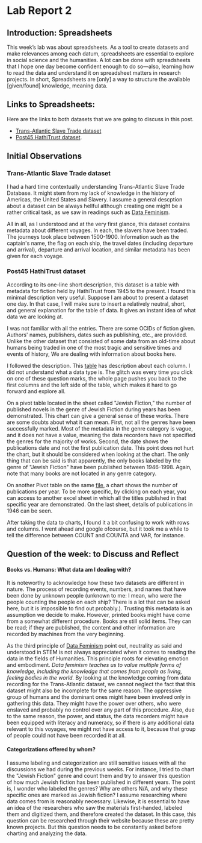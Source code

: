 # Lab Report 2
## Introduction: Spreadsheets
This week’s lab was about spreadsheets. As a tool to create datasets and make relevances among each datum, spreadsheets are essential to explore in social science and the humanities. A lot can be done with spreadsheets that I hope one day become confident enough to do so—also, learning how to read the data and understand it on spreadsheet matters in research projects. In short, Spreadsheets are [only] a way to structure the available [given/found] knowledge, meaning data.

## Links to Spreadsheets:
Here are the links to both datasets that we are going to discuss in this post.
- [Trans-Atlantic Slave Trade dataset](https://docs.google.com/spreadsheets/d/1KYYxc5ZJdavs9ooPrCzEo31H7Zz8wZPVLosmqQZu7qk/edit?usp=sharing)  
- [Post45 HathiTrust dataset](https://docs.google.com/spreadsheets/d/1atPbODEX_wqlSdkwk9_lxIKm4MRuDTXkcJD7fsZHG-I/edit?usp=sharing).

## Initial Observations
### Trans-Atlantic Slave Trade dataset
I had a hard time contextually understanding Trans-Atlantic Slave Trade Database. It might stem from my lack of knowledge in the history of Americas, the United States and Slavery. I assume a general descption about a dataset can be always hellful although creating one might be a rather critical task, as we saw in readings such as [Data Feminism](https://mitpress.mit.edu/books/data-feminism). 

All in all, as I understood and at the very first glance, this dataset contains metadata about different voyages. In each, the slavers have been traded. The journeys took place between 1500-1900. Information such as the captain's name, the flag on each ship, the travel dates (including departure and arrival), departure and arrival location, and similar metadata has been given for each voyage.

### Post45 HathiTrust dataset
According to its one-line short description, this dataset is a table with metadata for fiction held by HathiTrust from 1945 to the present. I found this minimal description very useful. Suppose I am about to present a dataset one day. In that case, I will make sure to insert a relatively neutral, short, and general explanation for the table of data. It gives an instant idea of what data we are looking at.

I was not familiar with all the entries. There are some OCIDs of fiction given. Authors' names, publishers, dates such as publishing, etc., are provided. Unlike the other dataset that consisted of some data from an old-time about humans being traded in one of the most tragic and sensitive times and events of history, We are dealing with information about books here. 

I followed the description. This [table](https://view.data.post45.org/index#) has description about each column. I did not understand what a data type is. The glitch was every time you click on one of these question marks, the whole page pushes you back to the first columns and the left side of the table, which makes it hard to go forward and explore all.


On a pivot table located in the sheet called "Jewish Fiction," the number of published novels in the genre of Jewish Fiction during years has been demonstrated. This chart can give a general sense of these works. There are some doubts about what it can mean. First, not all the genres have been successfully marked. Most of the metadata in the genre category is vague, and it does not have a value, meaning the data recorders have not specified the genres for the majority of works. Second, the date shows the publications date and not the first publication date. This point does not hurt the chart, but it should be considered when looking at the chart.
The only thing that can be said is that apparently, the only books labeled by the genre of "Jewish Fiction" have been published between 1946-1998. Again, note that many books are not located in any genre category.

On another Pivot table on the same [file](https://docs.google.com/spreadsheets/d/1atPbODEX_wqlSdkwk9_lxIKm4MRuDTXkcJD7fsZHG-I/edit?usp=sharing), a chart shows the number of publications per year. To be more specific, by clicking on each year, you can access to another excel sheet in which all the titles published in that specific year are demonstrated. On the last sheet, details of publications in 1946 can be seen.


After taking the data to charts, I found it a bit confusing to work with rows and columns. I went ahead and google ofcourse, but it took me a while to tell the difference between COUNT and COUNTA and VAR, for instance.


## Question of the week: to Discuss and Reflect
  
  
#### Books vs. Humans: What data am I dealing with?

It is noteworthy to acknowledge how these two datasets are different in nature. The process of recording events, numbers, and names that have been done by unknown people (unknown to me: I mean, who were the people counting the people on each ship? There is a lot that can be asked here, but it is impossible to find out probably.). Trusting this metadata is an assumption we decide to make. However, printed books might have come from a somewhat different procedure. Books are still solid items. They can be read; if they are published, the content and other information are recorded by machines from the very beginning. 

As the third principle of [Data Feminism](https://data-feminism.mitpress.mit.edu/pub/5evfe9yd/release/5?readingCollection=0cd867ef) point out, neutrality as said and understood in STEM is not always appreciated when it comes to reading the data in the fields of Humanities. This principle roots for elevating emotion and embodiment. *Data feminism teaches us to value multiple forms of knowledge, including the knowledge that comes from people as living, feeling bodies in the world.*  By looking at the knowledge coming from data recording for the Trans-Atlantic dataset, we cannot neglect the fact that this dataset might also be incomplete for the same reason. The oppressive group of humans and the dominant ones might have been involved only in gathering this data. They might have the power over others, who were enslaved and probably no control over any part of this procedure. Also, due to the same reason, the power, and status, the data recorders might have been equipped with literacy and numeracy, so if there is any additional data relevant to this voyages, we might not have access to it, because that group of people could not have been recorded it at all. 

#### Categorizations offered by whom?
 
 I assume labeling and categorization are still sensitive issues with all the discussions we had during the previous weeks. For instance, I tried to chart the "Jewish Fiction" genre and count them and try to answer this question of how much Jewish fiction has been published in different years. The point is, I wonder who labeled the genres? Why are others N/A, and why these specific ones are marked as Jewish fiction? I assume researching where data comes from is reasonably necessary. Likewise, it is essential to have an idea of the researchers who saw the materials first-handed, labeled them and digitized them, and therefore created the dataset.
 In this case, this question can be researched through their website because these are pretty known projects. But this question needs to be constantly asked before charting and analyzing the data.
 
 
